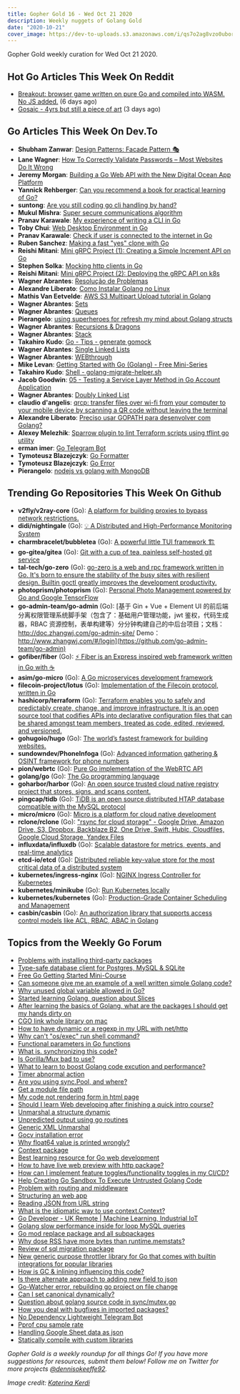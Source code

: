 ```yaml
---
title: Gopher Gold 16 - Wed Oct 21 2020
description: Weekly nuggets of Golang Gold
date: "2020-10-21"
cover_image: https://dev-to-uploads.s3.amazonaws.com/i/qs7o2ag8vzo0uborgc7v.png
---
```


Gopher Gold weekly curation for Wed Oct 21 2020.

## Hot Go Articles This Week On Reddit

- [Breakout: browser game written on pure Go and compiled into WASM. No JS added.](https://www.reddit.com/r/golang/comments/jb5kn7/breakout_browser_game_written_on_pure_go_and/) (6 days ago)
- [Gosaic - 4yrs but still a piece of art](https://www.reddit.com/r/golang/comments/jcrmou/gosaic_4yrs_but_still_a_piece_of_art/) (3 days ago)

## Go Articles This Week On Dev.To

- **Shubham Zanwar**: [Design Patterns: Facade Pattern 🎭](https://dev.to/shubhamzanwar/design-patterns-facade-pattern-9pb)
- **Lane Wagner**: [How To Correctly Validate Passwords – Most Websites Do It Wrong](https://dev.to/wagslane/how-to-correctly-validate-passwords-most-websites-do-it-wrong-l46)
- **Jeremy Morgan**: [Building a Go Web API with the New Digital Ocean App Platform](https://dev.to/pluralsight/building-a-go-web-api-with-the-new-digital-ocean-app-platform-5bl5)
- **Yannick Rehberger**: [Can you recommend a book for practical learning of Go?](https://dev.to/yannick_rest/can-you-recommend-a-book-for-practical-learning-of-go-1nga)
- **suntong**: [Are you still coding go cli handling by hand?](https://dev.to/suntong/are-you-still-coding-go-cli-handling-by-hand-5g2h)
- **Mukul Mishra**: [Super secure communications algorithm](https://dev.to/itsmukulmishra/most-secured-tcp-implementation-k8f)
- **Pranav Karawale**: [My experience of writing a CLI in Go](https://dev.to/obnoxiousnerd/my-experience-of-writing-a-cli-in-go-1ni8)
- **Toby Chui**: [Web Desktop Environment in Go](https://dev.to/tobychui/web-desktop-environment-in-go-5ao)
- **Pranav Karawale**: [Check if user is connected to the internet in Go](https://dev.to/obnoxiousnerd/check-if-user-is-connected-to-the-internet-in-go-1hk6)
- **Ruben Sanchez**: [Making a fast "yes" clone with Go](https://dev.to/rubenwap/making-a-fast-yes-clone-with-go-hom)
- **Reishi Mitani**: [Mini gRPC Project (1): Creating a Simple Increment API on Go](https://dev.to/greenteabiscuit/mini-grpc-project-creating-a-simple-increment-api-on-go-6cn)
- **Stephen Solka**: [Mocking http clients in Go](https://dev.to/trashhalo/mocking-http-clients-in-go-3l9p)
- **Reishi Mitani**: [Mini gRPC Project (2): Deploying the gRPC API on k8s](https://dev.to/greenteabiscuit/mini-grpc-project-deploying-the-grpc-api-on-k8s-4h15)
- **Wagner Abrantes**: [Resolução de Problemas](https://dev.to/vapordev/resolucao-de-problemas-4a9c)
- **Alexandre Liberato**: [Como Instalar Golang no Linux](https://dev.to/alexandreliberato/como-instalar-golang-no-linux-3pl9)
- **Mathis Van Eetvelde**: [AWS S3 Multipart Upload tutorial in Golang](https://dev.to/mathisco01/aws-s3-multipart-upload-tutorial-in-golang-5hgk)
- **Wagner Abrantes**: [Sets](https://dev.to/vapordev/sets-59ge)
- **Wagner Abrantes**: [Queues](https://dev.to/vapordev/queues-1djm)
- **Pierangelo**: [using superheroes for refresh my mind about Golang structs](https://dev.to/pierangelo1982/using-superheroes-for-refresh-my-mind-about-golang-structs-1958)
- **Wagner Abrantes**: [Recursions & Dragons](https://dev.to/vapordev/recursions-dragons-a62)
- **Wagner Abrantes**: [Stack](https://dev.to/vapordev/stack-2men)
- **Takahiro Kudo**: [Go - Tips - generate gomock](https://dev.to/takakd/tips-generate-gomock-2j9b)
- **Wagner Abrantes**: [Single Linked Lists](https://dev.to/vapordev/single-linked-lists-53ge)
- **Wagner Abrantes**: [WEBthrough](https://dev.to/vapordev/webthrough-3jbi)
- **Mike Levan**: [Getting Started with Go (Golang) - Free Mini-Series](https://dev.to/thenjdevopsguy/getting-started-with-go-golang-free-mini-series-5b9o)
- **Takahiro Kudo**: [Shell - golang-migrate-helper.sh](https://dev.to/takakd/shell-golang-migrate-helper-sh-2184)
- **Jacob Goodwin**: [05 - Testing a Service Layer Method in Go Account Application](https://dev.to/jacobsngoodwin/05-testing-a-service-layer-method-in-go-account-application-13a6)
- **Wagner Abrantes**: [Doubly Linked List](https://dev.to/vapordev/doubly-linked-list-4fe5)
- **claudio d'angelis**: [qrcp: transfer files over wi-fi from your computer to your mobile device by scanning a QR code without leaving the terminal](https://dev.to/claudiodangelis/qrcp-transfer-files-over-wi-fi-from-your-computer-to-your-mobile-device-by-scanning-a-qr-code-without-leaving-the-terminal-12bd)
- **Alexandre Liberato**: [Preciso usar GOPATH para desenvolver com Golang?](https://dev.to/alexandreliberato/preciso-usar-gopath-para-desenvolver-com-golang-157g)
- **Alexey Melezhik**: [Sparrow plugin to lint Terraform scripts using tflint go utility](https://dev.to/melezhik/sparrow-plugin-to-lint-terraform-scripts-using-tflint-go-utility-mk9)
- **erman imer**: [Go Telegram Bot](https://dev.to/ermanimer/go-telegram-bot-47a8)
- **Tymoteusz Blazejczyk**: [Go Formatter](https://dev.to/tymonx/go-formatter-3l6)
- **Tymoteusz Blazejczyk**: [Go Error](https://dev.to/tymonx/go-error-3k2m)
- **Pierangelo**: [nodejs vs golang with MongoDB](https://dev.to/pierangelo1982/nodejs-vs-golang-with-mongodb-kee)

## Trending Go Repositories This Week On Github

- **v2fly/v2ray-core** (Go): [A platform for building proxies to bypass network restrictions.](https://github.com/v2fly/v2ray-core)
- **didi/nightingale** (Go): [💡 A Distributed and High-Performance Monitoring System](https://github.com/didi/nightingale)
- **charmbracelet/bubbletea** (Go): [A powerful little TUI framework 🏗](https://github.com/charmbracelet/bubbletea)
- **go-gitea/gitea** (Go): [Git with a cup of tea, painless self-hosted git service](https://github.com/go-gitea/gitea)
- **tal-tech/go-zero** (Go): [go-zero is a web and rpc framework written in Go. It's born to ensure the stability of the busy sites with resilient design. Builtin goctl greatly improves the development productivity.](https://github.com/tal-tech/go-zero)
- **photoprism/photoprism** (Go): [Personal Photo Management powered by Go and Google TensorFlow](https://github.com/photoprism/photoprism)
- **go-admin-team/go-admin** (Go): [基于 Gin + Vue + Element UI 的前后端分离权限管理系统脚手架（包含了：基础用户管理功能，jwt 鉴权，代码生成器，RBAC 资源控制，表单构建等）分分钟构建自己的中后台项目；文档：http://doc.zhangwj.com/go-admin-site/ Demo： http://www.zhangwj.com/#/login](https://github.com/go-admin-team/go-admin)
- **gofiber/fiber** (Go): [⚡️ Fiber is an Express inspired web framework written in Go with ☕️](https://github.com/gofiber/fiber)
- **asim/go-micro** (Go): [A Go microservices development framework](https://github.com/asim/go-micro)
- **filecoin-project/lotus** (Go): [Implementation of the Filecoin protocol, written in Go](https://github.com/filecoin-project/lotus)
- **hashicorp/terraform** (Go): [Terraform enables you to safely and predictably create, change, and improve infrastructure. It is an open source tool that codifies APIs into declarative configuration files that can be shared amongst team members, treated as code, edited, reviewed, and versioned.](https://github.com/hashicorp/terraform)
- **gohugoio/hugo** (Go): [The world’s fastest framework for building websites.](https://github.com/gohugoio/hugo)
- **sundowndev/PhoneInfoga** (Go): [Advanced information gathering & OSINT framework for phone numbers](https://github.com/sundowndev/PhoneInfoga)
- **pion/webrtc** (Go): [Pure Go implementation of the WebRTC API](https://github.com/pion/webrtc)
- **golang/go** (Go): [The Go programming language](https://github.com/golang/go)
- **goharbor/harbor** (Go): [An open source trusted cloud native registry project that stores, signs, and scans content.](https://github.com/goharbor/harbor)
- **pingcap/tidb** (Go): [TiDB is an open source distributed HTAP database compatible with the MySQL protocol](https://github.com/pingcap/tidb)
- **micro/micro** (Go): [Micro is a platform for cloud native development](https://github.com/micro/micro)
- **rclone/rclone** (Go): ["rsync for cloud storage" - Google Drive, Amazon Drive, S3, Dropbox, Backblaze B2, One Drive, Swift, Hubic, Cloudfiles, Google Cloud Storage, Yandex Files](https://github.com/rclone/rclone)
- **influxdata/influxdb** (Go): [Scalable datastore for metrics, events, and real-time analytics](https://github.com/influxdata/influxdb)
- **etcd-io/etcd** (Go): [Distributed reliable key-value store for the most critical data of a distributed system](https://github.com/etcd-io/etcd)
- **kubernetes/ingress-nginx** (Go): [NGINX Ingress Controller for Kubernetes](https://github.com/kubernetes/ingress-nginx)
- **kubernetes/minikube** (Go): [Run Kubernetes locally](https://github.com/kubernetes/minikube)
- **kubernetes/kubernetes** (Go): [Production-Grade Container Scheduling and Management](https://github.com/kubernetes/kubernetes)
- **casbin/casbin** (Go): [An authorization library that supports access control models like ACL, RBAC, ABAC in Golang](https://github.com/casbin/casbin)

## Topics from the Weekly Go Forum

- [Problems with installing third-party packages](https://forum.golangbridge.org/t/problems-with-installing-third-party-packages/20938)
- [Type-safe database client for Postgres, MySQL & SQLite](https://forum.golangbridge.org/t/type-safe-database-client-for-postgres-mysql-sqlite/20896)
- [Free Go Getting Started Mini-Course](https://forum.golangbridge.org/t/free-go-getting-started-mini-course/20959)
- [Can someone give me an example of a well written simple Golang code?](https://forum.golangbridge.org/t/can-someone-give-me-an-example-of-a-well-written-simple-golang-code/20915)
- [Why unused global variable allowed in Go?](https://forum.golangbridge.org/t/why-unused-global-variable-allowed-in-go/20886)
- [Started learning Golang, question about Slices](https://forum.golangbridge.org/t/started-learning-golang-question-about-slices/20878)
- [After learning the basics of Golang, what are the packages I should get my hands dirty on](https://forum.golangbridge.org/t/after-learning-the-basics-of-golang-what-are-the-packages-i-should-get-my-hands-dirty-on/20910)
- [CGO link whole library on mac](https://forum.golangbridge.org/t/cgo-link-whole-library-on-mac/20936)
- [How to have dynamic or a regexp in my URL with net/http](https://forum.golangbridge.org/t/how-to-have-dynamic-or-a-regexp-in-my-url-with-net-http/20971)
- [Why can't "os/exec" run shell command?](https://forum.golangbridge.org/t/why-cant-os-exec-run-shell-command/20912)
- [Functional parameters in Go functions](https://forum.golangbridge.org/t/functional-parameters-in-go-functions/20892)
- [What is. synchronizing this code?](https://forum.golangbridge.org/t/what-is-synchronizing-this-code/20881)
- [Is Gorilla/Mux bad to use?](https://forum.golangbridge.org/t/is-gorilla-mux-bad-to-use/20969)
- [What to learn to boost Golang code excution and performance?](https://forum.golangbridge.org/t/what-to-learn-to-boost-golang-code-excution-and-performance/20924)
- [Timer abnormal action](https://forum.golangbridge.org/t/timer-abnormal-action/20884)
- [Are you using sync.Pool, and where?](https://forum.golangbridge.org/t/are-you-using-sync-pool-and-where/20897)
- [Get a module file path](https://forum.golangbridge.org/t/get-a-module-file-path/20968)
- [My code not rendering form in html page](https://forum.golangbridge.org/t/my-code-not-rendering-form-in-html-page/20935)
- [Should I learn Web developing after finishing a quick intro course?](https://forum.golangbridge.org/t/should-i-learn-web-developing-after-finishing-a-quick-intro-course/20905)
- [Unmarshal a structure dynamic](https://forum.golangbridge.org/t/unmarshal-a-structure-dynamic/20900)
- [Unpredicted output using go routines](https://forum.golangbridge.org/t/unpredicted-output-using-go-routines/20927)
- [Generic XML Unmarshal](https://forum.golangbridge.org/t/generic-xml-unmarshal/20943)
- [Gocv installation error](https://forum.golangbridge.org/t/gocv-installation-error/20887)
- [Why float64 value is printed wrongly?](https://forum.golangbridge.org/t/why-float64-value-is-printed-wrongly/20895)
- [Context package](https://forum.golangbridge.org/t/context-package/20926)
- [Best learning resource for Go web development](https://forum.golangbridge.org/t/best-learning-resource-for-go-web-development/20964)
- [How to have live web preview with http package?](https://forum.golangbridge.org/t/how-to-have-live-web-preview-with-http-package/20937)
- [How can I implement feature toggles/functionality toggles in my CI/CD?](https://forum.golangbridge.org/t/how-can-i-implement-feature-toggles-functionality-toggles-in-my-ci-cd/20879)
- [Help Creating Go Sandbox To Execute Untrusted Golang Code](https://forum.golangbridge.org/t/help-creating-go-sandbox-to-execute-untrusted-golang-code/20941)
- [Problem with routing and middleware](https://forum.golangbridge.org/t/problem-with-routing-and-middleware/20970)
- [Structuring an web app](https://forum.golangbridge.org/t/structuring-an-web-app/20929)
- [Reading JSON from URL string](https://forum.golangbridge.org/t/reading-json-from-url-string/20973)
- [What is the idiomatic way to use context.Context?](https://forum.golangbridge.org/t/what-is-the-idiomatic-way-to-use-context-context/20930)
- [Go Developer - UK Remote | Machine Learning, Industrial IoT](https://forum.golangbridge.org/t/go-developer-uk-remote-machine-learning-industrial-iot/20876)
- [Golang slow performance inside for loop MySQL queries](https://forum.golangbridge.org/t/golang-slow-performance-inside-for-loop-mysql-queries/20979)
- [Go mod replace package and all subpackages](https://forum.golangbridge.org/t/go-mod-replace-package-and-all-subpackages/20904)
- [Why dose RSS have more bytes than runtime.memstats?](https://forum.golangbridge.org/t/why-dose-rss-have-more-bytes-than-runtime-memstats/20906)
- [Review of sql migration package](https://forum.golangbridge.org/t/review-of-sql-migration-package/20934)
- [New generic purpose throttler library for Go that comes with builtin integrations for popular libraries](https://forum.golangbridge.org/t/new-generic-purpose-throttler-library-for-go-that-comes-with-builtin-integrations-for-popular-libraries/20918)
- [How is GC & inlining influencing this code?](https://forum.golangbridge.org/t/how-is-gc-inlining-influencing-this-code/20880)
- [Is there alternate approach to adding new field to json](https://forum.golangbridge.org/t/is-there-alternate-approach-to-adding-new-field-to-json/20894)
- [Go-Watcher error, rebuilding go project on file change](https://forum.golangbridge.org/t/go-watcher-error-rebuilding-go-project-on-file-change/20917)
- [Can I set canonical dynamically?](https://forum.golangbridge.org/t/can-i-set-canonical-dynamically/20962)
- [Question about golang source code in sync/mutex.go](https://forum.golangbridge.org/t/question-about-golang-source-code-in-sync-mutex-go/20946)
- [How you deal with bugfixes in imported packages?](https://forum.golangbridge.org/t/how-you-deal-with-bugfixes-in-imported-packages/20920)
- [No Dependency Lightweight Telegram Bot](https://forum.golangbridge.org/t/no-dependency-lightweight-telegram-bot/20932)
- [Pprof cpu sample rate](https://forum.golangbridge.org/t/pprof-cpu-sample-rate/20980)
- [Handling Google Sheet data as json](https://forum.golangbridge.org/t/handling-google-sheet-data-as-json/20984)
- [Statically compile with custom libraries](https://forum.golangbridge.org/t/statically-compile-with-custom-libraries/20983)

_Gopher Gold is a weekly roundup for all things Go! If you have more suggestions for resources, submit them below! Follow me on Twitter for more projects [@dennisokeeffe92](https://twitter.com/dennisokeeffe92)._

_Image credit: [Katerina Kerdi](https://unsplash.com/@katekerdi)_
